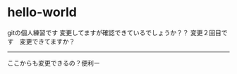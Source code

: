 # hello-world
gitの個人練習です
変更してますが確認できているでしょうか？？
変更２回目です　変更できてますか？
***********************************
ここからも変更できるの？便利ー
